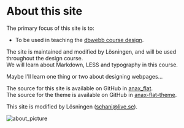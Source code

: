 About this site
==============================================

The primary focus of this site is to:

* To be used in teaching the [dbwebb course design](http://dbwebb.se/design).

The site is maintained and modified by Lösningen, and will be used throughout the design course.  
We will learn about Markdown, LESS and typography in this course.

Maybe I'll learn one thing or two about designing webpages...

The source for this site is available on GitHub in [anax_flat](https://github.com/Schanihbg/anax_flat).  
The source for the theme is available on GitHub in [anax-flat-theme](https://github.com/Schanihbg/anax-flat-theme).

This site is modified by Lösningen (schani@live.se).

![about_picture](img/about.jpg "Picture of code")